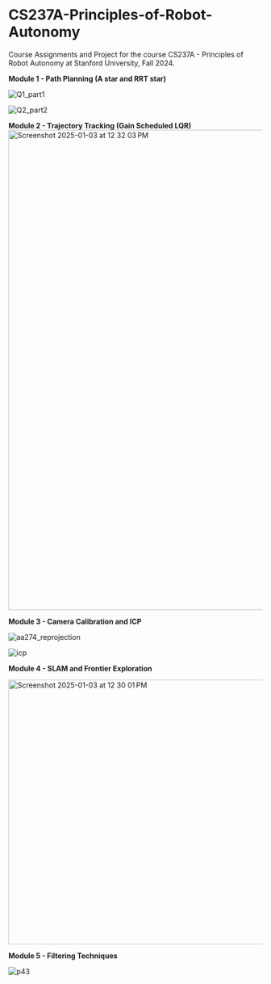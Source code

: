 # CS237A-Principles-of-Robot-Autonomy
Course Assignments and Project for the course CS237A - Principles of Robot Autonomy at Stanford University, Fall 2024.

**Module 1 - Path Planning (A star and RRT star)**

![Q1_part1](https://github.com/user-attachments/assets/4ce3a48b-375a-4c06-ba31-f26f9fc6ba8d)

![Q2_part2](https://github.com/user-attachments/assets/6ed576f9-9fab-45ef-b4e4-079e49e86cc8)

**Module 2 - Trajectory Tracking (Gain Scheduled LQR)**
<img width="951" alt="Screenshot 2025-01-03 at 12 32 03 PM" src="https://github.com/user-attachments/assets/b9daaff1-e301-4c93-9575-7adca40196a7" />



**Module 3 - Camera Calibration and ICP**

![aa274_reprojection](https://github.com/user-attachments/assets/9d747a20-e7fe-400e-9ff7-cba1c8b2e1ea)

![icp](https://github.com/user-attachments/assets/efd4ceda-90ed-4451-b20e-788d817f7af9)


**Module 4 - SLAM and Frontier Exploration**

<img width="524" alt="Screenshot 2025-01-03 at 12 30 01 PM" src="https://github.com/user-attachments/assets/ea9d47d3-0bfb-4573-8b0a-11d80c0c4835" />


**Module 5 - Filtering Techniques**

![p43](https://github.com/user-attachments/assets/f1c491af-accf-4b52-abf9-a4e293b6510e)

